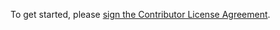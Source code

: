 To get started, please <a href="http://www.clahub.com/agreements/ajaxplorer/ajaxplorer-core">sign the Contributor License Agreement</a>.
